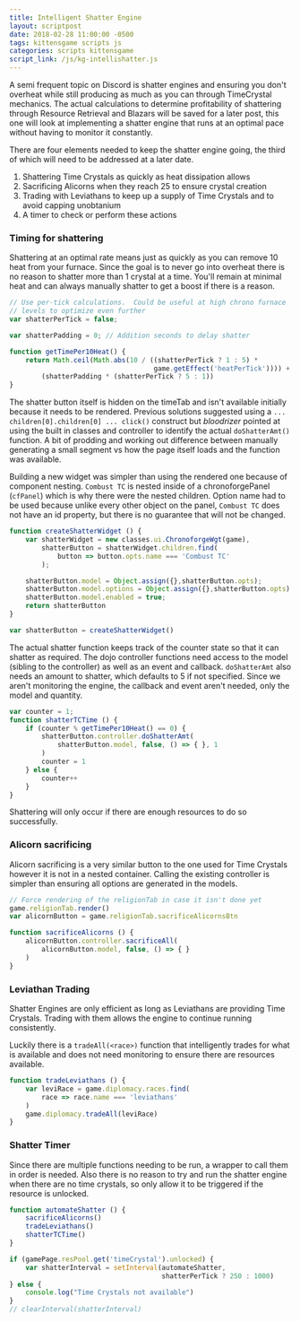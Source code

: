 ```yaml
---
title: Intelligent Shatter Engine
layout: scriptpost
date: 2018-02-28 11:00:00 -0500
tags: kittensgame scripts js
categories: scripts kittensgame
script_link: /js/kg-intellishatter.js
---
```


A semi frequent topic on Discord is shatter engines and ensuring you
don't overheat while still producing as much as you can through
TimeCrystal mechanics.  The actual calculations to determine
profitability of shattering through Resource Retrieval and Blazars
will be saved for a later post, this one will look at implementing a
shatter engine that runs at an optimal pace without having to monitor
it constantly.

There are four elements needed to keep the shatter engine going, the
third of which will need to be addressed at a later date.

1. Shattering Time Crystals as quickly as heat dissipation allows
2. Sacrificing Alicorns when they reach 25 to ensure crystal creation
3. Trading with Leviathans to keep up a supply of Time Crystals and to
   avoid capping unobtanium
4. A timer to check or perform these actions

### Timing for shattering

Shattering at an optimal rate means just as quickly as you can remove
10 heat from your furnace.  Since the goal is to never go into
overheat there is no reason to shatter more than 1 crystal at a time.
You'll remain at minimal heat and can always manually shatter to get a
boost if there is a reason.

```js
// Use per-tick calculations.  Could be useful at high chrono furnace
// levels to optimize even further
var shatterPerTick = false;

var shatterPadding = 0; // Addition seconds to delay shatter

function getTimePer10Heat() {
    return Math.ceil(Math.abs(10 / ((shatterPerTick ? 1 : 5) *
                                    game.getEffect('heatPerTick')))) +
        (shatterPadding * (shatterPerTick ? 5 : 1))
}
```

The shatter button itself is hidden on the timeTab and isn't available
initially because it needs to be rendered.  Previous solutions
suggested using a `... children[0].children[0] ... click()` construct but
*bloodrizer* pointed at using the built in classes and controller to
identify the actual `doShatterAmt()` function.  A bit of prodding and
working out difference between manually generating a small segment vs
how the page itself loads and the function was available.

Building a new widget was simpler than using the rendered one because
of component nesting.  `Combust TC` is nested inside of a
chronoforgePanel (`cfPanel`) which is why there were the nested
children.  Option name had to be used because unlike every other
object on the panel, `Combust TC` does not have an id property, but
there is no guarantee that will not be changed.

```js
function createShatterWidget () {
    var shatterWidget = new classes.ui.ChronoforgeWgt(game),
        shatterButton = shatterWidget.children.find(
            button => button.opts.name === 'Combust TC'
        );

    shatterButton.model = Object.assign({},shatterButton.opts);
    shatterButton.model.options = Object.assign({},shatterButton.opts)
    shatterButton.model.enabled = true;
    return shatterButton
}

var shatterButton = createShatterWidget()
```

The actual shatter function keeps track of the counter state so that
it can shatter as required.  The dojo controller functions need access
to the model (sibling to the controller) as well as an event and
callback.  `doShatterAmt` also needs an amount to shatter, which
defaults to 5 if not specified.  Since we aren't monitoring the
engine, the callback and event aren't needed, only the model and quantity.

```js
var counter = 1;
function shatterTCTime () {
    if (counter % getTimePer10Heat() == 0) {
        shatterButton.controller.doShatterAmt(
            shatterButton.model, false, () => { }, 1
        )
        counter = 1
    } else {
        counter++
    }
}
```

Shattering will only occur if there are enough resources to do so
successfully.

### Alicorn sacrificing

Alicorn sacrificing is a very similar button to the one used for Time
Crystals however it is not in a nested container.  Calling the
existing controller is simpler than ensuring all options are generated
in the models.

```js
// Force rendering of the religionTab in case it isn't done yet
game.religionTab.render()
var alicornButton = game.religionTab.sacrificeAlicornsBtn

function sacrificeAlicorns () {
    alicornButton.controller.sacrificeAll(
        alicornButton.model, false, () => { }
    )
}
```

### Leviathan Trading

Shatter Engines are only efficient as long as Leviathans are providing
Time Crystals.  Trading with them allows the engine to continue
running consistently.

Luckily there is a `tradeAll(<race>)` function that intelligently
trades for what is available and does not need monitoring to ensure
there are resources available.

```js
function tradeLeviathans () {
    var leviRace = game.diplomacy.races.find(
        race => race.name === 'leviathans'
    )
    game.diplomacy.tradeAll(leviRace)
}
```
### Shatter Timer

Since there are multiple functions needing to be run, a wrapper to
call them in order is needed.  Also there is no reason to try and run
the shatter engine when there are no time crystals, so only allow it
to be triggered if the resource is unlocked.

```js
function automateShatter () {
    sacrificeAlicorns()
    tradeLeviathans()
    shatterTCTime()
}

if (gamePage.resPool.get('timeCrystal').unlocked) {
    var shatterInterval = setInterval(automateShatter,
                                      shatterPerTick ? 250 : 1000)
} else {
    console.log("Time Crystals not available")
}
// clearInterval(shatterInterval)
```
